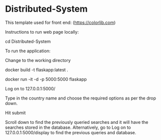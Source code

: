 # Distributed-System

This template used for front end: (https://colorlib.com)

Instructions to run web page locally:

cd Distributed-System

To run the application:

Change to the working directory

docker build -t flaskapp:latest .

docker run -it -d -p 5000:5000 flaskapp

Log on to 127.0.0.1:5000/

Type in the country name and choose the required options as per the drop down.

Hit submit

Scroll down to find the previously queried searches and it will have the searches stored in the database. Alternatively, go to Log on to 127.0.0.1:5000/display to find the previous queries and database.